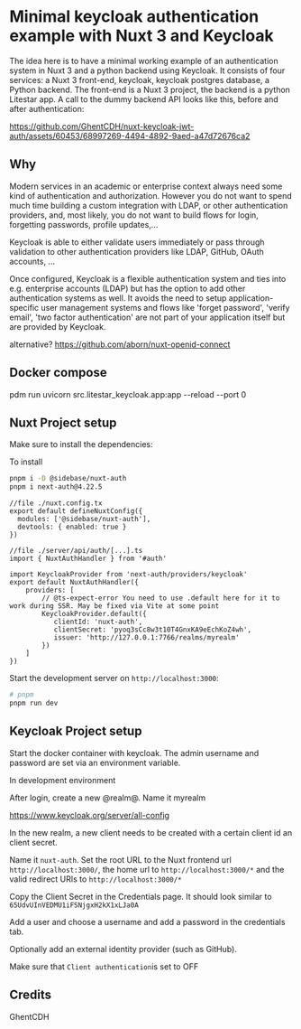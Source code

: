 # Minimal keycloak authentication example with Nuxt 3 and Keycloak

The idea here is to have a minimal working example of an authentication system in Nuxt 3 and a python backend using Keycloak. It consists of four services: a Nuxt 3 front-end, keycloak, keycloak postgres database, a Python backend. The front-end is a Nuxt 3 project, the backend is a python Litestar app. A call to the dummy backend API looks like this, before and after authentication:

https://github.com/GhentCDH/nuxt-keycloak-jwt-auth/assets/60453/68997269-4494-4892-9aed-a47d72676ca2

## Why

Modern services in an academic or enterprise context always need some kind of authentication and authorization. However you do not want to spend much time building a custom integration with LDAP, or other authentication providers, and, most likely, you do not want to build flows for login, forgetting passwords, profile updates,... 

Keycloak is able to either validate users immediately or pass through validation to other authentication providers like LDAP, GitHub, OAuth accounts, ...

Once configured, Keycloak is a flexible authentication system and ties into e.g. enterprise accounts (LDAP) but has the option to add other authentication systems as well. It avoids the need to setup application-specific user management systems and flows like 'forget password', 'verify email',  'two factor authentication' are not part of your application itself but are provided by Keycloak.

alternative? https://github.com/aborn/nuxt-openid-connect

## Docker compose


pdm run  uvicorn src.litestar_keycloak.app:app --reload --port 0


## Nuxt Project setup

Make sure to install the dependencies:

To install 

```bash
pnpm i -D @sidebase/nuxt-auth
pnpm i next-auth@4.22.5
```

````
//file ./nuxt.config.tx
export default defineNuxtConfig({
  modules: ['@sidebase/nuxt-auth'],
  devtools: { enabled: true }
})
````

````
//file ./server/api/auth/[...].ts
import { NuxtAuthHandler } from '#auth'

import KeycloakProvider from 'next-auth/providers/keycloak'
export default NuxtAuthHandler({
    providers: [
        // @ts-expect-error You need to use .default here for it to work during SSR. May be fixed via Vite at some point
        KeycloakProvider.default({
           clientId: 'nuxt-auth',
           clientSecret: 'pyoq3sCc8w3t10T4GnxKA9eEchKoZ4wh',
           issuer: 'http://127.0.0.1:7766/realms/myrealm'
        })
    ]
})

````

Start the development server on `http://localhost:3000`:

```bash
# pnpm
pnpm run dev
```

## Keycloak Project setup

Start the docker container with keycloak. The admin username and password are set via an environment variable.

In development environment 

After login, create a new @realm@. Name it myrealm

https://www.keycloak.org/server/all-config


In the new realm, a new client needs to be created with a certain client id an client secret.

Name it `nuxt-auth`. Set the root URL to the Nuxt frontend url `http://localhost:3000/`, the home url to `http://localhost:3000/*` and the valid redirect URIs to `http://localhost:3000/*`

Copy the Client Secret in the Credentials page. It should look similar to `65UdvUInVEDMU1iFSNjgxH2kX1xLJa0A`

Add a user and choose a username and add a password in the credentials tab.

Optionally add an external identity provider (such as GitHub).

Make sure that `Client authentication`is set to OFF


## Credits

GhentCDH
